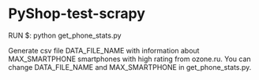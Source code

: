 # PyShop-test-scrapy

RUN $: python get_phone_stats.py



Generate csv file DATA_FILE_NAME with information about MAX_SMARTPHONE smartphones with high rating from ozone.ru. You can change DATA_FILE_NAME and MAX_SMARTPHONE in get_phone_stats.py.   
